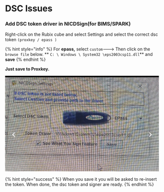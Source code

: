 # DSC Issues

### Add DSC token driver in NICDSign(for BIMS/SPARK)

Right-click on the Rubix cube and select Settings and select the correct dsc token `(proxkey / epass )`

{% hint style="info" %}
For **epass,** select `custom`---> Then click on the `browse file` below. ** `C: \ Windows \ System32 \eps2003csp11.dll`** and **save**
{% endhint %}

&#x20; **Just save to Proxkey.**

![](../.gitbook/assets/epass1.jpg)

{% hint style="success" %}
When you save it you will be asked to re-insert the token. When done, the dsc token and signer are ready.
{% endhint %}
